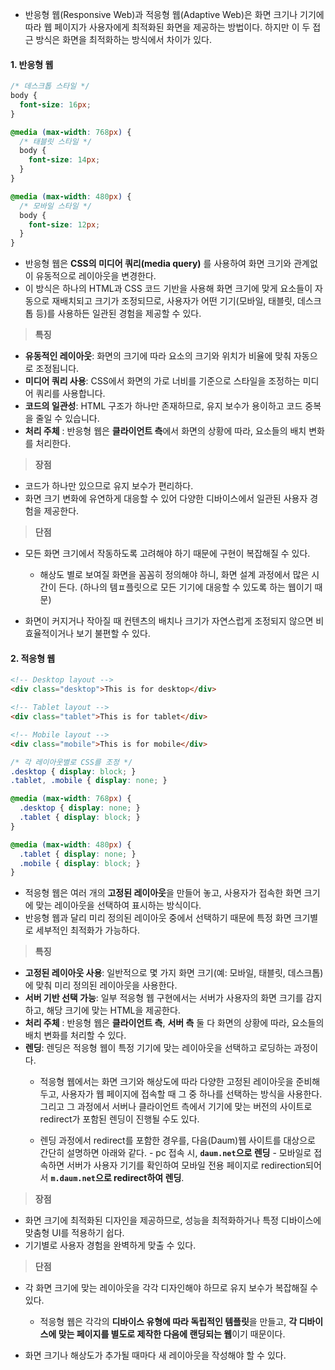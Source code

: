 - 반응형 웹(Responsive Web)과 적응형 웹(Adaptive Web)은 화면 크기나 기기에 따라 웹 페이지가 사용자에게 최적화된 화면을 제공하는 방법이다. 하지만 이 두 접근 방식은 화면을 최적화하는 방식에서 차이가 있다.

#### 1. 반응형 웹

```css
/* 데스크톱 스타일 */
body {
  font-size: 16px;
}

@media (max-width: 768px) {
  /* 태블릿 스타일 */
  body {
    font-size: 14px;
  }
}

@media (max-width: 480px) {
  /* 모바일 스타일 */
  body {
    font-size: 12px;
  }
}
```
- 반응형 웹은 **CSS의 미디어 쿼리(media query)** 를 사용하여 화면 크기와 관계없이 유동적으로 레이아웃을 변경한다.
- 이 방식은 하나의 HTML과 CSS 코드 기반을 사용해 화면 크기에 맞게 요소들이 자동으로 재배치되고 크기가 조정되므로, 사용자가 어떤 기기(모바일, 태블릿, 데스크톱 등)를 사용하든 일관된 경험을 제공할 수 있다.

> **특징**
- **유동적인 레이아웃**: 화면의 크기에 따라 요소의 크기와 위치가 비율에 맞춰 자동으로 조정됩니다.
- **미디어 쿼리 사용**: CSS에서 화면의 가로 너비를 기준으로 스타일을 조정하는 미디어 쿼리를 사용합니다.
- **코드의 일관성**: HTML 구조가 하나만 존재하므로, 유지 보수가 용이하고 코드 중복을 줄일 수 있습니다.
- **처리 주체** : 반응형 웹은 **클라이언트 측**에서 화면의 상황에 따라, 요소들의 배치 변화를 처리한다.

> **장점**
- 코드가 하나만 있으므로 유지 보수가 편리하다.
- 화면 크기 변화에 유연하게 대응할 수 있어 다양한 디바이스에서 일관된 사용자 경험을 제공한다.

> **단점**
- 모든 화면 크기에서 작동하도록 고려해야 하기 때문에 구현이 복잡해질 수 있다.
	- 해상도 별로 보여질 화면을 꼼꼼히 정의해야 하니, 화면 설계 과정에서 많은 시간이 든다. (하나의 템ㅍ플릿으로 모든 기기에 대응할 수 있도록 하는 웹이기 때문)

- 화면이 커지거나 작아질 때 컨텐츠의 배치나 크기가 자연스럽게 조정되지 않으면 비효율적이거나 보기 불편할 수 있다.
 

#### 2. 적응형 웹

```html
<!-- Desktop layout -->
<div class="desktop">This is for desktop</div>

<!-- Tablet layout -->
<div class="tablet">This is for tablet</div>

<!-- Mobile layout -->
<div class="mobile">This is for mobile</div>
```

```css
/* 각 레이아웃별로 CSS를 조정 */
.desktop { display: block; }
.tablet, .mobile { display: none; }

@media (max-width: 768px) {
  .desktop { display: none; }
  .tablet { display: block; }
}

@media (max-width: 480px) {
  .tablet { display: none; }
  .mobile { display: block; }
}
```

 - 적응형 웹은 여러 개의 **고정된 레이아웃**을 만들어 놓고, 사용자가 접속한 화면 크기에 맞는 레이아웃을 선택하여 표시하는 방식이다.
 - 반응형 웹과 달리 미리 정의된 레이아웃 중에서 선택하기 때문에 특정 화면 크기별로 세부적인 최적화가 가능하다.

> **특징**
- **고정된 레이아웃 사용**: 일반적으로 몇 가지 화면 크기(예: 모바일, 태블릿, 데스크톱)에 맞춰 미리 정의된 레이아웃을 사용한다.
- **서버 기반 선택 가능**: 일부 적응형 웹 구현에서는 서버가 사용자의 화면 크기를 감지하고, 해당 크기에 맞는 HTML을 제공한다.
- **처리 주체** : 반응형 웹은 **클라이언트 측**, **서버 측** 둘 다 화면의 상황에 따라, 요소들의 배치 변화를 처리할 수 있다.
- **렌딩**: 렌딩은 적응형 웹이 특정 기기에 맞는 레이아웃을 선택하고 로딩하는 과정이다.
	- 적응형 웹에서는 화면 크기와 해상도에 따라 다양한 고정된 레이아웃을 준비해두고, 사용자가 웹 페이지에 접속할 때 그 중 하나를 선택하는 방식을 사용한다. 그리고 그 과정에서 서버나 클라이언트 측에서 기기에 맞는 버전의 사이트로 redirect가 포함된 렌딩이 진행될 수도 있다.
	
	- 렌딩 과정에서 redirect를 포함한 경우를, 다음(Daum)웹 사이트를 대상으로 간단히 설명하면 아래와 같다.
	        - pc 접속 시, **`daum.net`으로 렌딩**
	        - 모바일로 접속하면 서버가 사용자 기기를 확인하여 모바일 전용 페이지로 redirection되어서 **`m.daum.net`으로 redirect하여 렌딩**.

> **장점**
- 화면 크기에 최적화된 디자인을 제공하므로, 성능을 최적화하거나 특정 디바이스에 맞춤형 UI를 적용하기 쉽다.
- 기기별로 사용자 경험을 완벽하게 맞출 수 있다.

> **단점**
- 각 화면 크기에 맞는 레이아웃을 각각 디자인해야 하므로 유지 보수가 복잡해질 수 있다.
	- 적응형 웹은 각각의 **디바이스 유형에 따라 독립적인 템플릿**을 만들고, **각 디바이스에 맞는 페이지를 별도로 제작한 다음에 랜딩되는 웹**이기 때문이다.
	  
- 화면 크기나 해상도가 추가될 때마다 새 레이아웃을 작성해야 할 수 있다.


